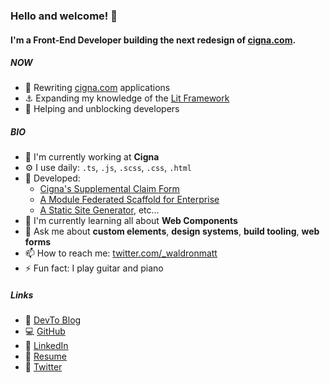 ### Hello and welcome! 👋

#### I'm a Front-End Developer building the next redesign of [cigna.com](https://www.cigna.com/).

##### NOW

- 🔧 Rewriting [cigna.com](https://www.cigna.com/) applications
- ⚓ Expanding my knowledge of the [Lit Framework](https://lit.dev/)
- 🙋 Helping and unblocking developers

##### BIO

- 🏢 I'm currently working at **Cigna**
- ⚙️ I use daily: `.ts`, `.js`, `.scss`, `.css`, `.html`
- 💅 Developed:
  - [Cigna's Supplemental Claim Form](https://www.cigna.com/individuals-families/member-resources/supplemental-health-claim-form)
  - [A Module Federated Scaffold for Enterprise](https://dev.to/waldronmatt/tutorial-a-guide-to-module-federation-for-enterprise-n5)
  - [A Static Site Generator](https://jamstack.org/generators/bowman/), etc...
- 🌱 I'm currently learning all about **Web Components**
- 💬 Ask me about **custom elements**, **design systems**, **build tooling**, **web forms**
- 📫 How to reach me: [twitter.com/\_waldronmatt](https://twitter.com/_waldronmatt)
- ⚡️ Fun fact: I play guitar and piano

##### Links

- 📝 [DevTo Blog](https://dev.to/waldronmatt)
- 💻 [GitHub](https://github.com/waldronmatt)
- 👨 [LinkedIn](https://www.linkedin.com/in/waldronmatt)
- 📕 [Resume](https://www.waldronmatthew.com/static/docs/matthew_waldron_resume.pdf)
- 💬 [Twitter](https://twitter.com/_waldronmatt)
